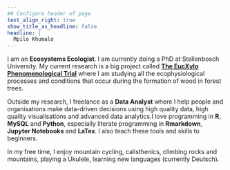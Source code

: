 ```yaml
---
## Configure header of page
text_align_right: true
show_title_as_headline: false
headline: |
  Mpilo Khumalo 
---
```


<!-- this is a subheadline -->
I am an __Ecosystems Ecologist__. I am currently doing a PhD at Stellenbosch University. My current research is a big project called __[The EucXylo Phenomenological Trial](https://blogs.sun.ac.za/eucxylo/2020/10/12/the-beginning-of-our-phenomenological-trial/)__ where I am studying all the ecophysiological processes and conditions that occur during the formation of wood in forest trees.  

Outside my research, I freelance as a __Data Analyst__ where I help people and organisations make data-driven decisions using high quality data, high quality visualisations and advanced data analytics.I love programming in __R__, __MySQL__ and __Python__, especially literate programming in __Rmarkdown__, __Jupyter Notebooks__ and __LaTex__. I also teach these tools and skills to beginners.

In my free time, I enjoy mountain cycling, calisthenics, climbing rocks and mountains, playing a Ukulele, learning new languages (currently Deutsch).
